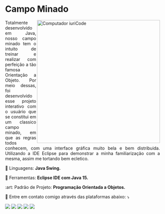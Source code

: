 # Campo Minado

<img src="https://raw.githubusercontent.com/MicaelliMedeiros/micaellimedeiros/master/image/computer-illustration.png" min-width="400px" max-width="400px" width="400px" align="right" alt="Computador iuriCode">

<p align="justify"> 
  Totalmente desenvolvido em Java, nosso campo minado tem o intuito de treinar e realizar com perfeição a tão famosa Orientação a Objeto. Por meio dessas, foi desenvolvido esse projeto interativo com o usuário que se constitui em um classico campo minado, em que as regras todos conhecem, com uma interface gráfica muito bela e bem distribuida. Utilizando a IDE Eclipse para demonstrar a minha familiarização com a mesma, assim me tortando bem ecletico.

</p>

<p align="left">
  🦄 Linguagens: <strong>Java Swing.</strong>
</p>

<p align="left">
  💼 Ferramentas: <strong>Eclipse IDE com Java 15. </strong>
</p>

<p align="left">
  :art: Padrão de Projeto: <strong>Programação Orientada a Objetos. </strong>
</p>

<p align="justify">
  💌 Entre em contato comigo através das plataformas abaixo: ⤵️
</p>

<p align="left">
  <a href="#" alt="Gmail">
  <img src="https://img.shields.io/badge/-Gmail-FF0000?style=flat-square&labelColor=FF0000&logo=gmail&logoColor=white&link=LINK-DO-SEU-EMAIL" /></a>

  <a href="#" alt="Linkedin">
  <img src="https://img.shields.io/badge/-Linkedin-0e76a8?style=flat-square&logo=Linkedin&logoColor=white&link=LINK-DO-SEU-LINKEDIN" /></a>

  <a href="#" alt="WhatsApp">
  <img src="https://img.shields.io/badge/-WhatsApp-25d366?style=flat-square&labelColor=25d366&logo=whatsapp&logoColor=white&link=api.whatsapp.com/send?phone=5517981806259&text=Ol%C3%A1%20Vitor!"/></a>

  <a href="#" alt="Facebook">
  <img src="https://img.shields.io/badge/-Facebook-3b5998?style=flat-square&labelColor=3b5998&logo=facebook&logoColor=white&link=LINK-DO-SEU-FACEBOOK"/></a>

  <a href="#" alt="Instagram">
  <img src="https://img.shields.io/badge/-Instagram-DF0174?style=flat-square&labelColor=DF0174&logo=instagram&logoColor=white&link=LINK-DO-SEU-INSTAGRAM"/></a>
</p>  
